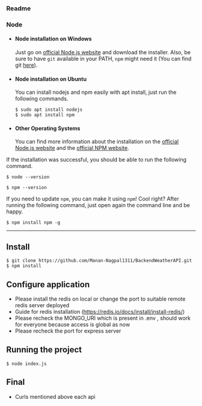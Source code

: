 ### Readme

### Node
- #### Node installation on Windows

  Just go on [official Node.js website](https://nodejs.org/) and download the installer.
Also, be sure to have `git` available in your PATH, `npm` might need it (You can find git [here](https://git-scm.com/)).

- #### Node installation on Ubuntu

  You can install nodejs and npm easily with apt install, just run the following commands.

      $ sudo apt install nodejs
      $ sudo apt install npm

- #### Other Operating Systems
  You can find more information about the installation on the [official Node.js website](https://nodejs.org/) and the [official NPM website](https://npmjs.org/).

If the installation was successful, you should be able to run the following command.

    $ node --version

    $ npm --version

If you need to update `npm`, you can make it using `npm`! Cool right? After running the following command, just open again the command line and be happy.

    $ npm install npm -g

---

## Install

    $ git clone https://github.com/Manan-Nagpal1311/BackendWeatherAPI.git
    $ npm install

## Configure application

- Please install the redis on local or change the port to suitable remote redis server deployed
- Guide for redis installation (https://redis.io/docs/install/install-redis/)
- Please recheck the MONGO_URI which is present in .env , should work for everyone because access is global as now
- Please recheck the port for express server

## Running the project

    $ node index.js

## Final

- Curls mentioned above each api
